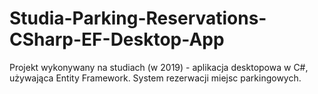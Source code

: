 # Studia-Parking-Reservations-CSharp-EF-Desktop-App

Projekt wykonywany na studiach (w 2019) - aplikacja desktopowa w C#, używająca Entity Framework. System rezerwacji miejsc parkingowych.
